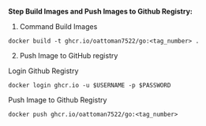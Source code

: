 **Step Build Images and Push Images to Github Registry:**

1. Command Build Images

```
docker build -t ghcr.io/oattoman7522/go:<tag_number> .
```

2. Push Image to GitHub registry


Login Github Registry
```
docker login ghcr.io -u $USERNAME -p $PASSWORD
```

Push Image to Github Registry
```
docker push ghcr.io/oattoman7522/go:<tag_number>
```
